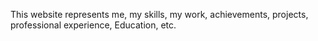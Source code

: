  This website represents me, my skills, my work, achievements, projects, professional experience, Education, etc.
